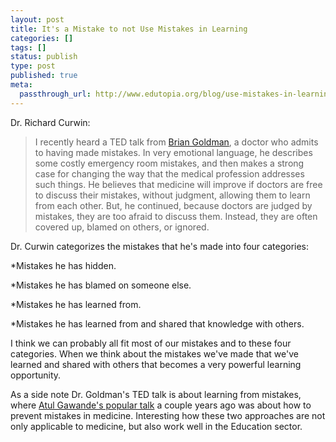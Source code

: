 ```yaml
---
layout: post
title: It's a Mistake to not Use Mistakes in Learning
categories: []
tags: []
status: publish
type: post
published: true
meta:
  passthrough_url: http://www.edutopia.org/blog/use-mistakes-in-learning-process-richard-curwin
---
```


Dr. Richard Curwin:


>I recently heard a TED talk from 
[Brian Goldman](http://www.ted.com/talks/brian_goldman_doctors_make_mistakes_can_we_talk_about_that), a doctor who admits to having made mistakes. In very emotional language, he describes some costly emergency room mistakes, and then makes a strong case for changing the way that the medical profession addresses such things. He believes that medicine will improve if doctors are free to discuss their mistakes, without judgment, allowing them to learn from each other. But, he continued, because doctors are judged by mistakes, they are too afraid to discuss them. Instead, they are often covered up, blamed on others, or ignored.



Dr. Curwin categorizes the mistakes that he's made into four categories:


*Mistakes he has hidden.


*Mistakes he has blamed on someone else.


*Mistakes he has learned from.


*Mistakes he has learned from and shared that knowledge with others.


I think we can probably all fit most of our mistakes and to these four categories. When we think about the mistakes we've made that we've learned and shared with others that becomes a very powerful learning opportunity.


As a side note Dr. Goldman's TED talk is about learning from mistakes, where 
[Atul Gawande's popular talk](http://www.ted.com/speakers/atul_gawande_1) a couple years ago was about how to prevent mistakes in medicine. Interesting how these two approaches are not only applicable to medicine, but also work well in the Education sector.
